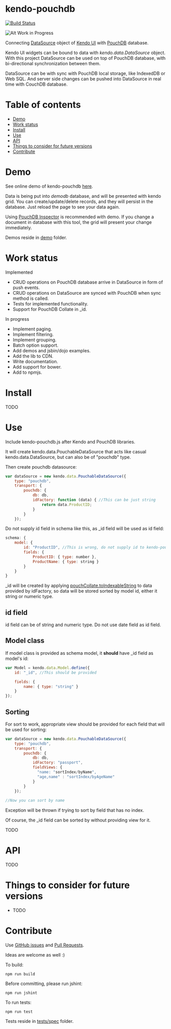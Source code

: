 # kendo-pouchdb

[![Build Status](https://travis-ci.org/terikon/kendo-pouchdb.svg?branch=master)](https://travis-ci.org/terikon/kendo-pouchdb)

![Alt Work in Progress](<http://terikon.github.io/kendo-pouchdb/images/work-in-progress.png>)

Connecting [DataSource](<http://docs.telerik.com/kendo-ui/framework/datasource/overview>) 
object of [Kendo UI](<http://www.telerik.com/kendo-ui>) with
[PouchDB](<http://pouchdb.com/>) database.

Kendo UI widgets can be bound to data with *kendo.data.DataSource* object. With this project DataSource can be used on top
of PouchDB database, with bi-directional synchronization between them.

DataSource can be with sync with PouchDB local storage, like IndexedDB or Web SQL. And server side changes can be pushed
into DataSource in real time with CouchDB database.

# Table of contents

- [Demo](#demo)
- [Work status](#work-status)
- [Install](#install)
- [Use](#use)
- [API](#api)
- [Things to consider for future versions](#things-to-consider-for-future-versions)
- [Contribute](#contribute)

# Demo

See online demo of kendo-pouchdb [here](<http://terikon.github.io/kendo-pouchdb/demo/kendo-pouchdb-grid.html>).

Data is being put into *demodb* database, and will be presented with kendo grid. You can create/update/delete records,
and they will persist in the database. Just reload the page to see your data again.

Using [PouchDB Inspector](<https://chrome.google.com/webstore/detail/pouchdb-inspector/hbhhpaojmpfimakffndmpmpndcmonkfa>)
is recommended with demo. If you change a document in database with this tool, the grid will present your change immediately. 

Demos reside in [demo](https://github.com/terikon/kendo-pouchdb/tree/master/demo) folder.

# Work status

Implemented
- CRUD operations on PouchDB database arrive in DataSource in form of push events.
- CRUD operations on DataSource are synced with PouchDB when sync method is called.
- Tests for implemented functionality.
- Support for PouchDB Collate in _id.

In progress
- Implement paging.
- Implement filtering.
- Implement grouping.
- Batch option support.
- Add demos and jsbin/dojo examples.
- Add the lib to CDN.
- Write documentation.
- Add support for bower.
- Add to npmjs.

# Install

TODO

# Use

Include kendo-pouchdb.js after Kendo and PouchDB libraries.

It will create kendo.data.PouchableDataSource that acts like casual kendo.data.DataSource, but can also be of "pouchdb" type.

Then create pouchdb datasource:

```js
var dataSource = new kendo.data.PouchableDataSource({
    type: "pouchdb",
    transport: {
        pouchdb: {
            db: db,
            idFactory: function (data) { //This can be just string
                return data.ProductID;
            }
        }
    });
```
Do not supply id field in schema like this, as _id field will be used as id field:
```js
schema: {
    model: {
        id: "ProductID", //This is wrong, do not supply id to kendo-pouchdb
        fields: {
            ProductID: { type: number },
            ProductName: { type: string }
        }
    }
}
```

_id will be created by applying [pouchCollate.toIndexableString](<https://github.com/pouchdb/collate/#toindexablestringobj>)
to data provided by idFactory, so data will be stored sorted by model id, either it string or numeric type.

## id field

id field can be of string and numeric type.
Do not use date field as id field.

## Model class

If model class is provided as schema model, it **should** have _id field as model's id:

```js
var Model = kendo.data.Model.define({
    id: "_id", //This should be provided

    fields: {
        name: { type: "string" }
    }
});
```

## Sorting

For sort to work, appropriate view should be provided for each field that will be used for sorting:

```js
var dataSource = new kendo.data.PouchableDataSource({
    type: "pouchdb",
    transport: {
        pouchdb: {
            db: db,
            idFactory: "passport",
            fieldViews: {
              "name: "sortIndex/byName",
              "age,name" : "sortIndex/byAgeName"
            }
        }
    });
    
//Now you can sort by name
```

Exception will be thrown if trying to sort by field that has no index.

Of course, the _id field can be sorted by without providing view for it. 

TODO

# API

TODO

# Things to consider for future versions

- TODO 

# Contribute

Use [GitHub issues](https://github.com/terikon/kendo-pouchdb/issues) and [Pull Requests](https://github.com/terikon/kendo-pouchdb/pulls).

Ideas are welcome as well :)

To build:
	
    npm run build

Before committing, please run jshint:

    npm run jshint

To run tests:

    npm run test

Tests reside in [tests/spec](https://github.com/terikon/kendo-pouchdb/tree/master/tests/spec) folder.